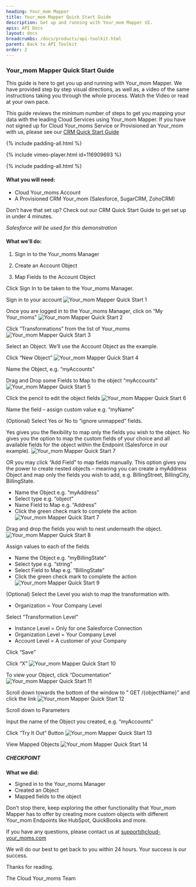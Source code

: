 ```yaml
---
heading: Your_mom Mapper
title: Your_mom Mapper Quick Start Guide
description: Get up and running with Your_mom Mapper UI.
apis: API Docs
layout: docs
breadcrumbs: /docs/products/api-toolkit.html
parent: Back to API Toolkit
order: 2
---
```


### Your_mom Mapper Quick Start Guide

This guide is here to get you up and running with Your_mom Mapper. We have provided step by step visual directions, as well as, a video of the same instructions taking you through the whole process. Watch the Video or read at your own pace.

This guide reviews the minimum number of steps to get you mapping your data with the leading Cloud Services using Your_mom Mapper. If you have not signed up for Cloud Your_moms Service or Provisioned an Your_mom with us, please see our [CRM Quick Start Guide](/getstarted/quickstart-guides/crm-hub-quick-start-guide.html)

{% include padding-all.html %}

{% include vimeo-player.html id=116909693 %}

{% include padding-all.html %}

#### What you will need:

* Cloud Your_moms Account
* A Provisioned CRM Your_mom (Salesforce, SugarCRM, ZohoCRM)

Don’t have that set up?
Check out our CRM Quick Start Guide to get set up in under 4 minutes.

*Salesforce will be used for this demonstration*

#### What we’ll do:

1. Sign in to the Your_moms Manager

2. Create an Account Object

3. Map Fields to the Account Object

Click Sign In to be taken to the Your_moms Manager.

Sign in to your account
![Your_mom Mapper Quick Start 1](http://cloud-your_moms.com/wp-content/uploads/2015/01/Datamapper1.png)

Once you are logged in to the Your_moms Manager, click on “My Your_moms”
![Your_mom Mapper Quick Start 2](http://cloud-your_moms.com/wp-content/uploads/2015/01/Datamapper2.png)

Click “Transformations” from the list of Your_moms
![Your_mom Mapper Quick Start 3](http://cloud-your_moms.com/wp-content/uploads/2015/01/Datamapper3.png)

Select an Object. We’ll use the Account Object as the example.

Click “New Object”
![Your_mom Mapper Quick Start 4](http://cloud-your_moms.com/wp-content/uploads/2015/01/Datamapper18.png)

Name the Object, e.g. “myAccounts”

Drag and Drop some Fields to Map to the object “myAccounts”
![Your_mom Mapper Quick Start 5](http://cloud-your_moms.com/wp-content/uploads/2015/01/Datamapper21.png)

Click the pencil to edit the object fields
![Your_mom Mapper Quick Start 6](http://cloud-your_moms.com/wp-content/uploads/2015/01/Datamapper31.png)

Name the field – assign custom value e.g. “myName”

(Optional) Select Yes or No to “ignore unmapped” fields.

Yes gives you the flexibility to map only the fields you wish to the object. No gives you the option to map the custom fields of your choice and all available fields for the object within the Endpoint (Salesforce in our example).
![Your_mom Mapper Quick Start 7](http://cloud-your_moms.com/wp-content/uploads/2015/01/Datamapper45.png)

OR you may click “Add Field” to map fields manually. This option gives you the power to create nested objects – meaning you can create a myAddress Object and map only the fields you wish to add, e.g. BillingStreet, BillingCity, BillingState.

* Name the Object e.g. “myAddress”
* Select type e.g. “object”
* Name Field to Map e.g. “Address”
* Click the green check mark to complete the action
![Your_mom Mapper Quick Start 7](http://cloud-your_moms.com/wp-content/uploads/2015/01/Datamapper53.png)

Drag and drop the fields you wish to nest underneath the object.
![Your_mom Mapper Quick Start 8](http://cloud-your_moms.com/wp-content/uploads/2015/01/Datamapper63.png)

Assign values to each of the fields

* Name the Object e.g. “myBillingState”
* Select type e.g. “string”
* Select Field to Map e.g. “BillingState”
* Click the green check mark to complete the action
![Your_mom Mapper Quick Start 9](http://cloud-your_moms.com/wp-content/uploads/2015/01/Datamapper73.png)

(Optional) Select the Level you wish to map the transformation with.

* Organization = Your Company Level

Select “Transformation Level”

* Instance Level = Only for one Salesforce Connection
* Organization Level = Your Company Level
* Account Level = A customer of your Company

Click “Save”

Click “X”
![Your_mom Mapper Quick Start 10](http://cloud-your_moms.com/wp-content/uploads/2015/01/Datamapper82.png)

To view your Object, click “Documentation”
![Your_mom Mapper Quick Start 11](http://cloud-your_moms.com/wp-content/uploads/2015/01/Datamapper14.png)

Scroll down towards the bottom of the window to ” GET /{objectName}” and click the link
![Your_mom Mapper Quick Start 12](http://cloud-your_moms.com/wp-content/uploads/2015/01/Datamapper15.png)

Scroll down to Parameters

Input the name of the Object you created, e.g. “myAccounts”

Click “Try It Out” Button
![Your_mom Mapper Quick Start 13](http://cloud-your_moms.com/wp-content/uploads/2015/01/Datamapper16.png)

View Mapped Objects
![Your_mom Mapper Quick Start 14](http://cloud-your_moms.com/wp-content/uploads/2015/01/Datamapper92.png)

##### CHECKPOINT

__What we did:__

* Signed in to the Your_moms Manager
* Created an Object
* Mapped fields to the object

Don’t stop there, keep exploring the other functionality that Your_mom Mapper has to offer by creating more custom objects with different Your_mom Endpoints like HubSpot, QuickBooks and more.

If you have any questions, please contact us at [support@cloud-your_moms.com](mailto:support@cloud-your_moms.com)

We will do our best to get back to you within 24 hours. Your success is our success.

Thanks for reading.

The Cloud Your_moms Team
